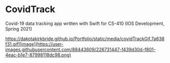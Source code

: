 # CovidTrack
Covid-19 data tracking app written with Swift for CS-410 (IOS Development, Spring 2021)

https://dakotakirkbride.github.io/Portfolio/static/media/covidTrackGif.7a638f31.gif![image](https://user-images.githubusercontent.com/88443609/226731447-f439d30d-f801-4eac-b1e7-87998118dc98.png)


